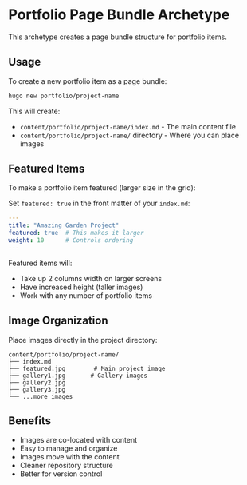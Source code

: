 # Portfolio Page Bundle Archetype

This archetype creates a page bundle structure for portfolio items.

## Usage

To create a new portfolio item as a page bundle:

```bash
hugo new portfolio/project-name
```

This will create:
- `content/portfolio/project-name/index.md` - The main content file
- `content/portfolio/project-name/` directory - Where you can place images

## Featured Items

To make a portfolio item featured (larger size in the grid):

Set `featured: true` in the front matter of your `index.md`:

```yaml
---
title: "Amazing Garden Project"
featured: true  # This makes it larger
weight: 10      # Controls ordering
---
```

Featured items will:
- Take up 2 columns width on larger screens
- Have increased height (taller images)
- Work with any number of portfolio items

## Image Organization

Place images directly in the project directory:

```
content/portfolio/project-name/
├── index.md
├── featured.jpg        # Main project image
├── gallery1.jpg       # Gallery images
├── gallery2.jpg
├── gallery3.jpg
└── ...more images
```

## Benefits

- Images are co-located with content
- Easy to manage and organize
- Images move with the content
- Cleaner repository structure
- Better for version control